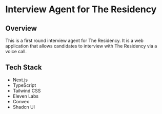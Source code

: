 # Interview Agent for The Residency

## Overview

This is a first round interview agent for The Residency. It is a web application that allows candidates to interview with The Residency via a voice call.

## Tech Stack

- Next.js
- TypeScript
- Tailwind CSS
- Eleven Labs
- Convex
- Shadcn UI
